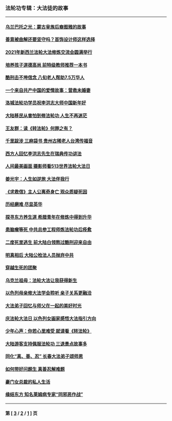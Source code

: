 ### 法轮功专辑：大法徒的故事
---
#### [乌兰巴托之光：蒙古皇族后裔图雅的故事](../../pages/nf1147481/n13155759.md?10080430) 
#### [善意被曲解还要坚守吗？首饰设计师这样选择](../../pages/nf1147481/n13077575.md?10080430) 
#### [2021年新西兰法轮大法修炼交流会圆满举行](../../pages/nf1147481/n13033149.md?10080430) 
#### [培养孩子道德高尚 前特级教师推荐一本书](../../pages/nf1147481/n12938640.md?10080430) 
#### [酷刑击不垮信念 八旬老人帮助7.5万华人](../../pages/nf1147481/n12880712.md?10080430) 
#### [一个来自共产中国的爱情故事：营救未婚妻](../../pages/nf1147481/n12778386.md?10080430) 
#### [洛城法轮功学员祝李洪志大师中国新年好](../../pages/nf1147481/n12724685.md?10080430) 
#### [大陆移民从害怕到修法轮功 人生不再迷茫](../../pages/nf1147481/n12414325.md?10080430) 
#### [王友群：读《转法轮》何罪之有？](../../pages/nf1147481/n12408647.md?10080430) 
#### [千里跋涉 三麻袋书 贵州古稀老人台湾传福音](../../pages/nf1147481/n12198750.md?10080430) 
#### [西方人回忆李洪志先生在瑞典传功讲法](../../pages/nf1147481/n12099607.md?10080430) 
#### [人间最美画面 摄影师看513世界法轮大法日](../../pages/nf1147481/n12094118.md?10080430) 
#### [姜光宇：人生如逆旅 大法伴我行](../../pages/nf1147481/n12088664.md?10080430) 
#### [《求救信》主人公离奇身亡 观众质疑死因](../../pages/nf1147481/n11845215.md?10080430) 
#### [历经磨难 尽显英华](../../pages/nf1147481/n11723297.md?10080430) 
#### [探寻东方养生道 希腊青年在修炼中得到升华](../../pages/nf1147481/n11494502.md?10080430) 
#### [患脑瘤等死 中共总参工程师炼法轮功后痊愈](../../pages/nf1147481/n11466682.md?10080430) 
#### [二度死里逃生 前大陆白领熬过酷刑迎来自由](../../pages/nf1147481/n11368594.md?10080430) 
#### [明真相后 大陆公检法人员抛弃中共](../../pages/nf1147481/n11358618.md?10080430) 
#### [穿越生死的团聚](../../pages/nf1147481/n11258922.md?10080430) 
#### [乌克兰祖母：法轮大法让我获得新生](../../pages/nf1147481/n11269457.md?10080430) 
#### [以色列母亲修大法学会聆听 亲子关系更融洽](../../pages/nf1147481/n11268195.md?10080430) 
#### [大法弟子回忆与师父在一起的美好时光](../../pages/nf1147481/n11267759.md?10080430) 
#### [庆法轮大法日 以色列女画家感悟大法指引方向](../../pages/nf1147481/n11267735.md?10080430) 
#### [少年心声：你若心里难受 就请看《转法轮》](../../pages/nf1147481/n11267496.md?10080430) 
#### [大陆游客支持佩服法轮功 三退景点故事多](../../pages/nf1147481/n11267378.md?10080430) 
#### [同化“真、善、忍” 长春大法弟子颂师恩](../../pages/nf1147481/n11266497.md?10080430) 
#### [如何带好问题生 真善忍解难题](../../pages/nf1147481/n11243655.md?10080430) 
#### [豪门女总裁的私人生活](../../pages/nf1147481/n10127794.md?10080430) 
#### [缘结东方 知名莱姆病专家“同邪恶作战”](../../pages/nf1147481/n10682468.md?10080430) 

---
#### 第 [ [3](./3.md?10080430) / [2](./2.md?10080430) / [1](./1.md?10080430) ] 页
